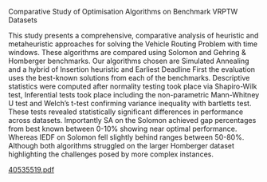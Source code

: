 Comparative Study of Optimisation Algorithms on Benchmark VRPTW Datasets

This study presents a comprehensive, comparative analysis of heuristic and metaheuristic approaches for solving the Vehicle Routing Problem with time windows. These algorithms are compared using Solomon and Gehring & Homberger benchmarks. Our algorithms chosen are Simulated Annealing and a hybrid of Insertion heuristic and Earliest Deadline First the evaluation uses the best-known solutions from each of the benchmarks. Descriptive statistics were computed after normality testing took place via Shapiro-Wilk test, Inferential tests took place including the non-parametric Mann-Whitney U test and Welch’s t-test confirming variance inequality with bartletts test. These tests revealed statistically significant differences in performance across datasets. Importantly SA on the Solomon achieved gap percentages from best known between 0-10% showing near optimal performance. Whereas IEDF on Solomon fell slightly behind ranges between 50-80%. Although both algorithms struggled on the larger Homberger dataset highlighting the challenges posed by more complex instances. 

[40535519.pdf](https://github.com/user-attachments/files/21698926/40535519.pdf)
